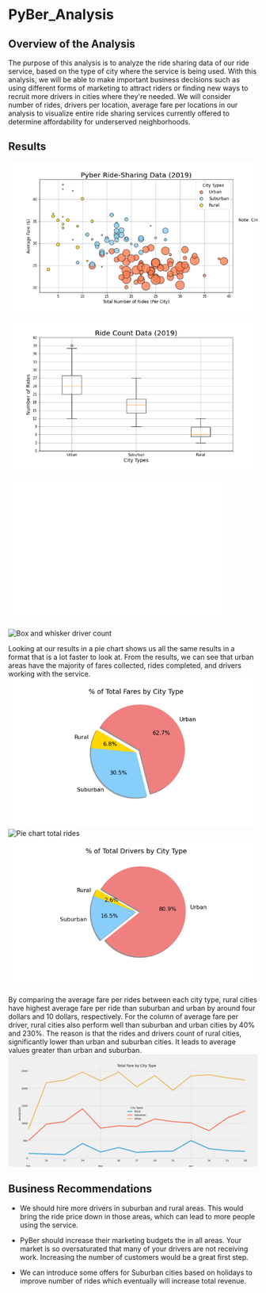 # PyBer_Analysis
## Overview of the Analysis
The purpose of this analysis is to analyze the ride sharing data of our ride service, based on the type of city where the service is being used. With this analysis, we will be able to make important business decisions such as using different forms of marketing to attract riders or finding new ways to recruit more drivers in cities where they're needed. We will consider number of rides, drivers per location, average fare per locations in our analysis to visualize entire ride sharing services currently offered to determine affordability for underserved neighborhoods.

## Results


![Scatter Chart](/Analysis/Fig1.png)


![Box and Whisker ride count](Analysis/Fig2.png)


![Box and whisker ride fare](Analysis/Fig3.png)

![Box and whisker driver count](Analysis/Fig4.png)


Looking at our results in a pie chart shows us all the same results in a format that is a lot faster to look at. From the results, we can see that urban areas have the majority of fares collected, rides completed, and drivers working with the service.
![Pie chart total fares](Analysis/Fig5.png)
![Pie chart total rides](Analysis/Fig6.png)
![Pie chart total drivers](Analysis/Fig7.png)

By comparing the average fare per rides between each city type, rural cities have highest average fare per ride than suburban and urban by around four dollars and 10 dollars, respectively. For the column of average fare per driver, rural cities also perform well than suburban and urban cities by 40% and 230%. The reason is that the rides and drivers count of rural cities, significantly lower than urban and suburban cities. It leads to average values greater than urban and suburban.
![Fare by city type line chart](Analysis/PyBer_Fare_Summary.png)

## Business Recommendations
- We should hire more drivers in suburban and rural areas. This would bring the ride price down in those areas, which can lead to more people using the service.

- PyBer should increase their marketing budgets the in all areas. Your market is so oversaturated that many of your drivers are not receiving work. Increasing the number of customers would be a great first step.

- We can introduce some offers for Suburban cities based on holidays to improve number of rides which eventually will increase total revenue.
